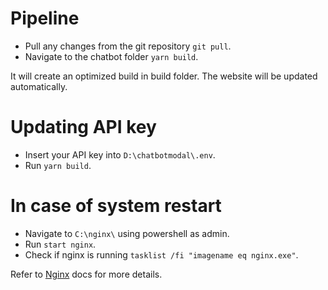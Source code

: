 # Pipeline

- Pull any changes from the git repository `git pull`.
- Navigate to the chatbot folder `yarn build`.

It will create an optimized build in build folder. The website will be updated automatically.

# Updating API key

- Insert your API key into `D:\chatbotmodal\.env`.
- Run `yarn build`.

# In case of system restart

- Navigate to `C:\nginx\` using powershell as admin.
- Run `start nginx`.
- Check if nginx is running `tasklist /fi "imagename eq nginx.exe"`.

Refer to [Nginx](https://nginx.org/en/docs/windows.html) docs for more details.

